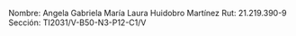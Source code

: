 Nombre: Angela Gabriela María Laura Huidobro Martínez
Rut: 21.219.390-9
Sección:  TI2031/V-B50-N3-P12-C1/V
